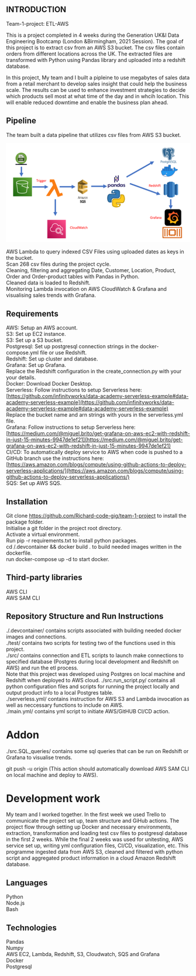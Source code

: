 ## INTRODUCTION

Team-1-project: ETL-AWS

This is a project completed in 4 weeks during the Generation UK&I Data Engineering Bootcamp (London &Birmingham, 2021 Session). The goal of this project is to extract csv from an AWS S3 bucket. The csv files contain orders from different locations across the UK. The extracted files are transformed with Python using Pandas library and uploaded into a redshift database. 

In this project, My team and I built a pipleine to use megabytes of sales data from a retail merchant to develop sales insight that could help the business scale. The results can be used to enhance investment strategies to decide which products sell most at what time of the day and in whcih location. This will enable reduced downtime and enable the business plan ahead.

## Pipeline
The team built a data pipeline that utilizes csv files from AWS S3 bucket.

![Project flow](https://github.com/Richard-code-gig/team-1-project/blob/main/project_flow.png?raw=true)

AWS Lambda to query indexed CSV Files using uploaded dates as keys in the bucket.  
Scan 268 csv files during the project cycle.  
Cleaning, filtering and aggregating Date, Customer, Location, Product, Order and Order-product tables with Pandas in Python.  
Cleaned data is loaded to Redshift.  
Monitoring Lambda invocation on AWS CloudWatch & Grafana and visualising sales trends with Grafana.  

## Requirements
AWS: Setup an AWS account.  
S3: Set up EC2 instance.  
S3: Set up a S3 bucket.  
Postgresql: Set up postgresql connection strings in the docker-compose.yml file or use Redshift.  
Redshift: Set up cluster and database.  
Grafana: Set up Grafana.  
Replace the Redshift configuration in the create_connection.py with your your details.  
Docker: Download Docker Desktop.  
Serverless: Follow instructions to setup Serverless here:  
[https://github.com/infinityworks/data-academy-serverless-example#data-academy-serverless-example](https://github.com/infinityworks/data-academy-serverless-example#data-academy-serverless-example)  
Replace the bucket name and arn strings with yours in the serverless.yml file.  
Grafana: Follow instructions to setup Serverless here:  
[https://medium.com/@miguel.brito/get-grafana-on-aws-ec2-with-redshift-in-just-15-minutes-9947de1ef21](https://medium.com/@miguel.brito/get-grafana-on-aws-ec2-with-redshift-in-just-15-minutes-9947de1ef21)  
CI/CD: To automatically deploy service to AWS when code is pushed to a GitHub branch use the instructions here:  
[https://aws.amazon.com/blogs/compute/using-github-actions-to-deploy-serverless-applications/](https://aws.amazon.com/blogs/compute/using-github-actions-to-deploy-serverless-applications/)  
SQS: Set up AWS SQS.  

## Installation
Git clone https://github.com/Richard-code-gig/team-1-project to install the package folder.  
Initialise a git folder in the project root directory.  
Activate a virtual environment.  
Run pip -r requirements.txt to install python packages.  
cd /.devcontainer && docker build . to build needed images written in the dockerfile.  
run docker-compose up -d to start docker.  

## Third-party libraries
AWS CLI  
AWS SAM CLI  

## Repository Structure and Run Instructions

./.devcontainer/ contains scripts associated with building needed docker images and connections.  
./test/ contains two scripts for testing two of the functions used in this project.  
./src/ contains connection and ETL scripts to launch make connections to specified database (Postgres during local development and Redshift on AWS) and run the etl process.  
Note that this project was developed using Postgres on local machine and Redshift when deployed to AWS cloud.
./src.run_script.py/ contains all python configuration files and scripts for running the project locally and output product info to a local Postgres table.  
./serverless.yml/ contains instruction for AWS S3 and Lambda invocation as well as neccessary functions to include on AWS.  
./main.yml/ contains yml script to initiate AWS/GitHUB CI/CD action.  

# Addon
./src.SQL_queries/ contains some sql queries that can be run on Redshift or Grafana to visualise trends.  

git push -u origin <remote-branch> (This action should automatically download AWS SAM CLI on local machine and deploy to AWS).  

# Development work
My team and I worked together. In the first week we used Trello to communicate the project set up, team structure and GiHub actions. The project flow through setting up Docker and necessary environments, extraction, transformation and loading test csv files to postgresql database in the first 2 weeks. While the final 2 weeks was used for unitesting, AWS service set up, writing yml configuration files, CI/CD, visualization, etc. This programme ingested data from AWS S3, cleaned and filtered with python script and aggregated product information in a cloud Amazon Redshift database.  

## Languages
Python  
Node.js  
Bash  

## Technologies  
Pandas   
Numpy  
AWS EC2, Lambda, Redshift, S3, Cloudwatch, SQS and Grafana  
Docker  
Postgresql  
